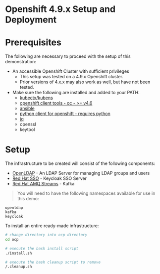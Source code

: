 # Openshift 4.9.x Setup and Deployment

# Prerequisites

The following are necessary to proceed with the setup of this demonstration: 

- An accessible Openshift Cluster with sufficient privileges
    - This setup was tested on a 4.9.x Openshift cluster. 
    - Prior versions of 4.x.x may also work as well, but have not been tested. 
- Make sure the following are installed and added to your PATH: 
    - [kubectx/kubens](https://github.com/ahmetb/kubectx)
    - [openshift client tools - oc - >= v4.6](https://mirror.openshift.com/pub/openshift-v4/clients/ocp/)
    - [ansible](https://docs.ansible.com/ansible/latest/installation_guide/intro_installation.html)
    - [python client for openshift - requires python](https://pypi.org/project/openshift/)
    - [jq](https://stedolan.github.io/jq/)
    - openssl
    - keytool

# Setup

The infrastructure to be created will consist of the following components: 

- [OpenLDAP](https://www.openldap.org/) - An LDAP Server for managing LDAP groups and users
- [Red Hat SSO](https://access.redhat.com/products/red-hat-single-sign-on) - Keycloak SSO Server
- [Red Hat AMQ Streams](https://www.redhat.com/en/resources/amq-streams-datasheet) - Kafka

> You will need to have the following namespaces available for use in this demo:

```
openldap
kafka
keycloak
```

To install an entire ready-made infrastructure: 

```bash
# change directory into ocp directory
cd ocp

# execute the bash install script
./install.sh

# execute the bash cleanup script to remove
/.cleanup.sh
```
